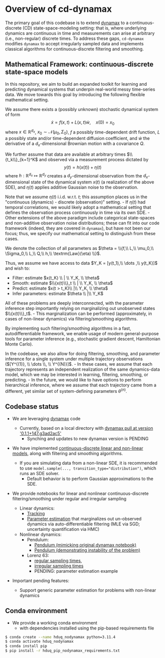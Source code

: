 # Overview of cd-dynamax

The primary goal of this codebase is to extend [dynamax](https://github.com/probml/dynamax) to a continuous-discrete (CD) state-space-modeling setting: that is, where underlying dynamics are continuous in time and measurements can arise at arbitrary (i.e., non-regular) discrete times.
To address these gaps, `cd-dynamax` modifies `dynamax` to accept irregularly sampled data and implements classical algorithms for continuous-discrete filtering and smoothing.

## Mathematical Framework: continuous-discrete state-space models

In this repository, we aim to build an expanded toolkit for learning and predicting dynamical systems that underpin real-world messy time-series data.
We move towards this goal by introducing the following flexible mathematical setting.

We assume there exists a (possibly unknown) stochastic dynamical system of form
$$\dot{x} = f(x,t) + L(x,t) \dot{w}, \quad x(0)=x_0$$
where $x \in \mathbb{R}^{d_x}$, $x_0 \sim \mathcal{N}(\mu_0, \Sigma_0)$, $f$ a possibly time-dependent drift function, $L$ a possibly state and/or time-dependent diffusion coefficient, and $\dot{w}$ the derivative of a $d_x$-dimensional Brownian motion with a covariance $Q$.

We further assume that data are available at arbitrary times $\\{t_k\\}_{k=1}^K$ and observed via a measurement process dictated by
$$y(t) = h\big(x(t)\big) + \eta(t)$$
where $h: \mathbb{R}^{d_x} \mapsto \mathbb{R}^{d_y}$ creates a $d_y$-dimensional observation from the $d_x$-dimensional state of the dynamical system $x(t)$ (a realization of the above SDE), and $\eta(t)$ applies additive Gaussian noise to the observation.

Note that we assume $\eta(t)$ i.i.d. w.r.t. $t$; this assumption places us in the "continuous (dynamics) - discrete (observation)" setting.
    - If $\eta(t)$ had temporal correlations, we would likely adopt a mathematical setting that defines the observation process continuously in time via its own SDE.
    - Other extensions of the above paradigm include categorical state-spaces and non-additive observation noise distributions; these can fit into our code framework (indeed, they are covered in `dynamax`), but have not been our focus; thus, we specify our mathematical setting to distinguish from these cases.

We denote the collection of all parameters as $\theta = \\{f,\\  L,\\  \mu_0,\\  \Sigma_0,\\  L,\\  Q,\\  h,\\  \textrm{Law}(\eta) \\}$.

Thus, we assume we have access to data $Y_K = [y(t_1),\\ \dots ,\\ y(t_K)]$ and wish to:
- Filter: estimate $x(t_K) \\ | \\ Y_K, \\ \theta$
- Smooth: estimate $\\{x(t)\\}_t \\ | \\ Y_K, \\ \theta$
- Predict: estimate $x(t > t_K)\\ |\\ Y_K, \\ \theta$
- Infer parameters: estimate $\theta \\ |\\ Y_K$

All of these problems are deeply interconnected, with the parameter inference step importantly relying on marginalizing out unobserved states $\\{x(t)\\}_t$.
    - This marginalization can be performed (approximately, in cases of non-linear dynamics) via filtering/smoothing algorithms.

By implementing such filtering/smoothing algorithms in a fast, autodifferentiable framework, we enable usage of modern general-purpose tools for parameter inference (e.g., stochastic gradient descent, Hamiltonian Monte Carlo).

In the codebase, we also allow for doing filtering, smoothing, and parameter inference for a single system under multiple trajectory observations ($[Y^{(1)}, \\ \dots \\, \\ Y^{(N)}]$.
    - In these cases, we assume that each trajectory represents an independent realization of the same dynamics-data model, which we may be interested in learning, filtering, smoothing, or predicting.
    - In the future, we would like to have options to perform hierarchical inference, where we assume that each trajectory came from a different, yet similar set of system-defining parameters $\theta^{(n)}$.

## Codebase status

- We are leveraging [dynamax](https://github.com/probml/dynamax) code
    - Currently, based on a local directory with [dynamax pull at version '0.1.1+147.g3ad2ac5'](./dynamax)
        - Synching and updates to new dynamax version is PENDING

- We have implemented [continuous-discrete linear and non-linear models](./src/README.md), along with filtering and smoothing algorithms.
    - If you are simulating data from a non-linear SDE, it is recommended to use `model.sample(..., transition_type="distribution")`, which runs an SDE solver.
        - Default behavior is to perform Gaussian approximations to the SDE.

- We provide notebooks for linear and nonlinear continuous-discrete filtering/smoothing under regular and irregular sampling
    - Linear dynamics:
        - [Tracking](./src/notebooks/linear/cdlgssm_tracking.ipynb)
        - [Parameter estimation](./src/notebooks/non_linear/cdnlgssm_hmc.ipynb) that marginalizes out un-observed dynamics via auto-differentiable filtering (MLE via SGD; uncertainty quantification via HMC)
    - Nonlinear dynamics:
        - Pendulum:
            - [Pendulum (mimicking original dynamax notebook)](./src/notebooks/non_linear/cd_ekf_ukf_pendulum.ipynb)
            - [Pendulum (demonstrating instability of the problem)](./src/notebooks/non_linear/cd_ekf_ukf_pendulum.ipynb)
        - Lorenz 63:
            - [regular sampling times](./src/notebooks/non_linear/cd_ekf_ukf_enkf_Lorenz63.ipynb),
            - [irregular sampling times](./src/notebooks/non_linear/cd_ekf_ukf_enkf_Lorenz63_irregular_times.ipynb)
            - PENDING: parameter estimation example

- Important pending features:
    - Support generic parameter estimation for problems with non-linear dynamics

## Conda environment

- We provide a working conda environment
    - with dependencies installed using the pip-based requirements file

```bash
$ conda create --name hduq_nodynamax python=3.11.4
$ conda activate hduq_nodynamax
$ conda install pip
$ pip install -r hduq_pip_nodynamax_requirements.txt
```
